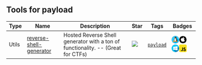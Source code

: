 
## Tools for payload

| Type | Name | Description | Star | Tags | Badges |
| --- | --- | --- | --- | --- | --- |
|Utils|[reverse-shell-generator](https://github.com/0dayCTF/reverse-shell-generator)|Hosted Reverse Shell generator with a ton of functionality. -- (Great for CTFs)|![](https://img.shields.io/github/stars/0dayCTF/reverse-shell-generator?label=%20)|[`payload`](/tags/payload.md)|![linux](./images/linux.png)![macos](./images/apple.png)![windows](./images/windows.png)[![Javascript](./images/javascript.png)](/langs/Javascript.md)|

